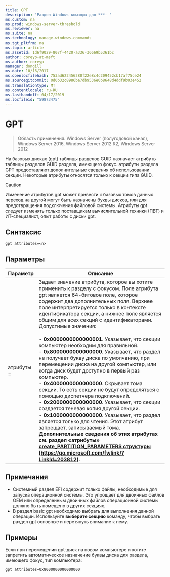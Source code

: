 ```yaml
---
title: GPT
description: 'Раздел Windows команды для ***- '
ms.custom: na
ms.prod: windows-server-threshold
ms.reviewer: na
ms.suite: na
ms.technology: manage-windows-commands
ms.tgt_pltfrm: na
ms.topic: article
ms.assetid: 1d6f9029-807f-4420-a336-36669b5361bc
author: coreyp-at-msft
ms.author: coreyp
manager: dongill
ms.date: 10/16/2017
ms.openlocfilehash: 753ad622456280f22e8c4c209452cb17af75ce24
ms.sourcegitcommit: 0d0b32c8986ba7db9536e0b8648d4ddf9b03e452
ms.translationtype: MT
ms.contentlocale: ru-RU
ms.lasthandoff: 04/17/2019
ms.locfileid: "59873475"
---
```

# <a name="gpt"></a>GPT

>Область применения. Windows Server (полугодовой канал), Windows Server 2016, Windows Server 2012 R2, Windows Server 2012

На базовых дисках (gpt) таблицы разделов GUID назначает атрибуты таблицы разделов GUID раздела, имеющего фокус.  атрибуты раздела GPT предоставляют дополнительные сведения об использовании секции. Некоторые атрибуты относятся только к секции типа GUID.

> [!CAUTION]
> Изменение атрибутов gpt может привести к базовых томов данных переход на другой могут быть назначены буквы дисков, или для предотвращения подключения файловой системы. Атрибуты gpt следует изменять только поставщикам вычислительной техники (ПВТ) и ИТ-специалист, опыт работы с диски gpt.
## <a name="syntax"></a>Синтаксис
```
gpt attributes=<n>
```
## <a name="parameters"></a>Параметры
|Параметр|Описание|
|-------|--------|
|атрибуты =<n>|Задает значение атрибута, которое вы хотите применить к разделу с фокусом. Поле атрибута gpt является 64-битовое поле, которое содержит два дополнительных поля. Верхнее поле интерпретируется только в контексте идентификатора секции, а нижнее поле является общим для всех секций с идентификаторами. Допустимые значения:<br /><br />-   **0x0000000000000001**. Указывает, что секции компьютер необходим для правильной.<br />-   **0x8000000000000000**. Указывает, что раздел не получает букву диска по умолчанию, при перемещении диска на другой компьютер, или когда диск будет доступно в первый раз компьютер.<br />-   **0x4000000000000000**. Скрывает тома секции. То есть секции не будут определяться с помощью диспетчера подключений.<br />-   **0x2000000000000000**. Указывает, что секции создается теневая копия другой секции.<br />-   **0x1000000000000000**. Указывает, что раздел является только для чтения. Этот атрибут запрещает, записываемый тома.<br /><b />Дополнительные сведения об этих атрибутах см. раздел «атрибуты» [create_PARTITION_PARAMETERS структуры](https://go.microsoft.com/fwlink/?LinkId=203812) (https://go.microsoft.com/fwlink/?LinkId=203812).|
## <a name="remarks"></a>Примечания
-   Системный раздел EFI содержит только файлы, необходимые для запуска операционной системы. Это упрощает для двоичных файлов OEM или определенным двоичных файлов операционной системы должно быть помещено в других секциях.
-   В раздел basic gpt необходимо выбрать для выполнения данной операции. Используйте **выберите секцию** команду, чтобы выбрать раздел gpt основные и перетянуть внимание к нему.
## <a name="BKMK_examples"></a>Примеры
Если при перемещении gpt-диск на новом компьютере и хотите запретить автоматическое назначение буквы диска для раздела, имеющего фокус, тип компьютера:
```
gpt attributes=0x8000000000000000
```

